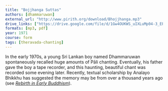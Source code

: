 ```yaml
---
title: "Bojjhanga Suttas"
authors: [dhammaruwan]
external_url: "http://www.pirith.org/download/Bhojjhanga.mp3"
drive_links: ["https://drive.google.com/file/d/1Gw4OUKWS_uIXLuMp04-3_EPm_uS2wl0V/view?usp=drivesdk", "https://drive.google.com/file/d/1oQz56yQGVWF23Zd76n6Ayhm-d4rL0MCG/view?usp=drivesdk"]
formats: [mp3, pdf]
year: 1971
course: form
tags: [theravada-chanting]
---
```


In the early 1970s, a young Sri Lankan boy named Dhammaruwan spontaneously recalled huge amounts of Pāli chanting. Eventually, his father gave the boy a tape recorder, and this haunting, beautiful chant was recorded some evening later. Recently, textual scholarship by Analayo Bhikkhu has suggested the memory may be from over a thousand years ago (see [_Rebirth in Early Buddhism_](https://wisdomexperience.org/product/rebirth-early-buddhism-and-current-research/)).
